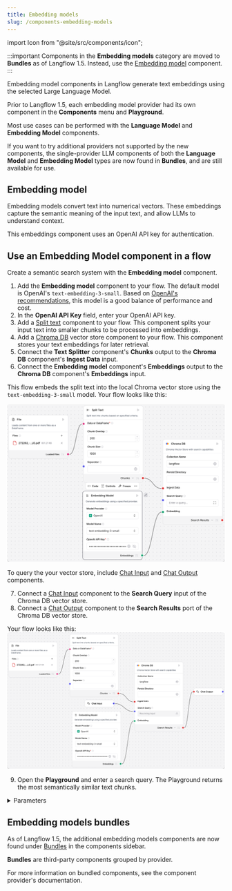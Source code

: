 ```yaml
---
title: Embedding models
slug: /components-embedding-models
---
```


import Icon from "@site/src/components/icon";

:::important
Components in the **Embedding models** category are moved to **Bundles** as of Langflow 1.5.
Instead, use the [Embedding model](/components-embedding-models#embedding-model) component.
:::

Embedding model components in Langflow generate text embeddings using the selected Large Language Model.

Prior to Langflow 1.5, each embedding model provider had its own component in the **Components** menu and **Playground**.

Most use cases can be performed with the **Language Model** and **Embedding Model** components.

If you want to try additional providers not supported by the new components, the single-provider LLM components of both the **Language Model** and **Embedding Model** types are now found in **Bundles**, and are still available for use.

## Embedding model

Embedding models convert text into numerical vectors. These embeddings capture the semantic meaning of the input text, and allow LLMs to understand context.

This embeddings component uses an OpenAI API key for authentication.

## Use an Embedding Model component in a flow

Create a semantic search system with the **Embedding model** component.

1. Add the **Embedding model** component to your flow.
   The default model is OpenAI's `text-embedding-3-small`. Based on [OpenAI's recommendations](https://platform.openai.com/docs/guides/embeddings#embedding-models), this model is a good balance of performance and cost.
2. In the **OpenAI API Key** field, enter your OpenAI API key.
3. Add a [Split text](/components-processing#split-text) component to your flow.
   This component splits your input text into smaller chunks to be processed into embeddings.
4. Add a [Chroma DB](/components-vector-stores#chroma-db) vector store component to your flow.
   This component stores your text embeddings for later retrieval.
5. Connect the **Text Splitter** component's **Chunks** output to the **Chroma DB** component's **Ingest Data** input.
6. Connect the **Embedding model** component's **Embeddings** output to the **Chroma DB** component's **Embeddings** input.

This flow embeds the split text into the local Chroma vector store using the `text-embedding-3-small` model.
Your flow looks like this:

![Embedding to vector store](/img/component-embedding-models.png)

To query the your vector store, include [Chat Input](/components-io#chat-input) and [Chat Output](/components-io#chat-output) components.

7. Connect a [Chat Input](/components-io#chat-input) component to the **Search Query** input of the Chroma DB vector store.
8. Connect a [Chat Output](/components-io#chat-output) component to the **Search Results** port of the Chroma DB vector store.

Your flow looks like this:
![A simple semantic search flow using Embedding model](/img/component-embedding-models-add-chat.png)

9. Open the **Playground** and enter a search query.
The Playground returns the most semantically similar text chunks.

<details>
<summary>Parameters</summary>

**Inputs**

| Name | Display Name | Type | Description |
|------|--------------|------|-------------|
| provider | Model Provider | Dropdown | Select the embedding model provider. |
| model | Model Name | Dropdown | Select the embedding model to use.|
| api_key | OpenAI API Key | SecretString | The API key required for authenticating with the provider. |
| api_base | API Base URL | String | Base URL for the API. Leave empty for default. |
| dimensions | Dimensions | Integer | The number of dimensions for the output embeddings. |
| chunk_size | Chunk Size | Integer | The size of text chunks to process. Default: `1000`. |
| request_timeout | Request Timeout | Float | Timeout for API requests |
| max_retries | Max Retries | Integer | Maximum number of retry attempts. Default: `3`. |
| show_progress_bar | Show Progress Bar | Boolean | Whether to display a progress bar during embedding generation. |
| model_kwargs | Model Kwargs | Dictionary | Additional keyword arguments to pass to the model. |

**Outputs**

| Name | Type | Description |
|------|------|-------------|
| embeddings | Embeddings | An instance for generating embeddings using the selected provider. |

</details>

## Embedding models bundles

As of Langflow 1.5, the additional embedding models components are now found under [Bundles](/components-bundle-components) in the components sidebar.

**Bundles** are third-party components grouped by provider.

For more information on bundled components, see the component provider's documentation.



